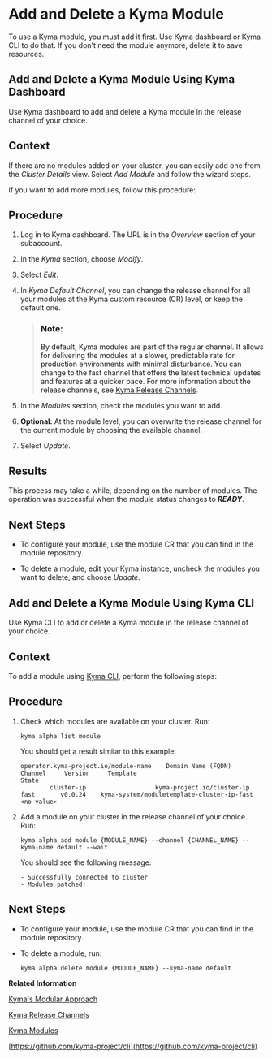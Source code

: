 <!-- loio1b548e9ad4744b978b8b595288b0cb5c -->

# Add and Delete a Kyma Module

To use a Kyma module, you must add it first. Use Kyma dashboard or Kyma CLI to do that. If you don't need the module anymore, delete it to save resources.

<a name="loio83744213890d4efe979d72ce706e1115"/>

<!-- loio83744213890d4efe979d72ce706e1115 -->

## Add and Delete a Kyma Module Using Kyma Dashboard

Use Kyma dashboard to add and delete a Kyma module in the release channel of your choice.



<a name="loio83744213890d4efe979d72ce706e1115__context_mls_vrz_2xb"/>

## Context

If there are no modules added on your cluster, you can easily add one from the *Cluster Details* view. Select *Add Module* and follow the wizard steps.

If you want to add more modules, follow this procedure:



<a name="loio83744213890d4efe979d72ce706e1115__steps_nls_vrz_2xb"/>

## Procedure

1.  Log in to Kyma dashboard. The URL is in the *Overview* section of your subaccount.

2.  In the *Kyma* section, choose *Modify*.

3.  Select *Edit*.

4.  In *Kyma Default Channel*, you can change the release channel for all your modules at the Kyma custom resource \(CR\) level, or keep the default one.

    > ### Note:  
    > By default, Kyma modules are part of the regular channel. It allows for delivering the modules at a slower, predictable rate for production environments with minimal disturbance. You can change to the fast channel that offers the latest technical updates and features at a quicker pace. For more information about the release channels, see [Kyma Release Channels](https://help.sap.com/docs/btp/sap-business-technology-platform/kyma-s-modular-approach?locale=en-US&version=Cloud#kyma-release-channels).

5.  In the *Modules* section, check the modules you want to add.

6.  **Optional:** At the module level, you can overwrite the release channel for the current module by choosing the available channel.

7.  Select *Update*.




<a name="loio83744213890d4efe979d72ce706e1115__result_vlq_51k_3xb"/>

## Results

This process may take a while, depending on the number of modules. The operation was successful when the module status changes to ***READY***.



<a name="loio83744213890d4efe979d72ce706e1115__postreq_plv_fkz_2xb"/>

## Next Steps

-   To configure your module, use the module CR that you can find in the module repository.

-   To delete a module, edit your Kyma instance, uncheck the modules you want to delete, and choose *Update*.


<a name="loio88a8e99e4be945398dae2baa69f8ad30"/>

<!-- loio88a8e99e4be945398dae2baa69f8ad30 -->

## Add and Delete a Kyma Module Using Kyma CLI

Use Kyma CLI to add or delete a Kyma module in the release channel of your choice.



<a name="loio88a8e99e4be945398dae2baa69f8ad30__context_rvd_zqz_2xb"/>

## Context

To add a module using [Kyma CLI](https://github.com/kyma-project/cli), perform the following steps:



<a name="loio88a8e99e4be945398dae2baa69f8ad30__steps_svd_zqz_2xb"/>

## Procedure

1.  Check which modules are available on your cluster. Run:

    ```
    kyma alpha list module
    ```

    You should get a result similar to this example:

    ```
    operator.kyma-project.io/module-name    Domain Name (FQDN)         Channel     Version     Template                                      State
            cluster-ip                   kyma-project.io/cluster-ip    fast       v0.0.24    kyma-system/moduletemplate-cluster-ip-fast   <no value>
    ```

2.  Add a module on your cluster in the release channel of your choice. Run:

    ```
    kyma alpha add module {MODULE_NAME} --channel {CHANNEL_NAME} --kyma-name default --wait
    ```

    You should see the following message:

    ```
    - Successfully connected to cluster
    - Modules patched!
    ```




<a name="loio88a8e99e4be945398dae2baa69f8ad30__postreq_edw_skz_2xb"/>

## Next Steps

-   To configure your module, use the module CR that you can find in the module repository.

-   To delete a module, run:

    ```
    kyma alpha delete module {MODULE_NAME} --kyma-name default
    ```


**Related Information**  


[Kyma's Modular Approach](../10-concepts/kyma-s-modular-approach-95a4101.md "With Kyma's modular approach, you can install only the modules you need, instead of a predefined set of components.")

[Kyma Release Channels](../10-concepts/kyma-s-modular-approach-95a4101.md#loio95a410144d7c449687c957da0cc43a0d__section_kyma_release_channels)

[Kyma Modules](../10-concepts/kyma-modules-0dda141.md "With Kyma's modular approach, you can install just the modules you need, instead of a predefined set of components.")

[https://github.com/kyma-project/cli](https://github.com/kyma-project/cli)

